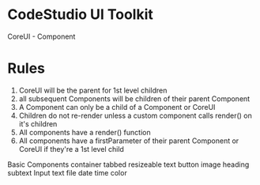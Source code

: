 # CodeStudio UI Toolkit

CoreUI
    - Component

# Rules
1. CoreUI will be the parent for 1st level children
2. all subsequent Components will be children of their parent Component
3. A Component can only be a child of a Component or CoreUI 
4. Children do not re-render unless a custom component calls render() on it's children
5. All components have a render() function
6. All components have a firstParameter of their parent Component or CoreUI if they're a 1st level child

Basic Components
    container
    tabbed
    resizeable
    text
    button
    image
    heading
    subtext
    Input
        text
        file
        date
        time
        color
